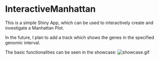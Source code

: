 # InteractiveManhattan
This is a simple Shiny App, which can be used to interactively create and investigate a Manhattan Plot.

In the future, I plan to add a track which shows the genes in the specified genomic interval.

The basic functionalities can be seen in the showcase:
![showcase.gif](showcase.gif)